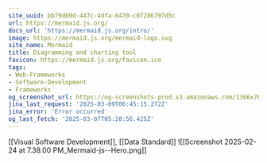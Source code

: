 ```yaml
---
site_uuid: bb79d69d-447c-4dfa-8470-c07286797d5c
url: https://mermaid.js.org/
docs_url: 'https://mermaid.js.org/intro/'
image: https://mermaid.js.org/mermaid-logo.svg
site_name: Mermaid
title: Diagramming and charting tool
favicon: https://mermaid.js.org/favicon.ico
tags:
- Web-Frameworks
- Software-Development
- Frameworks
og_screenshot_url: https://og-screenshots-prod.s3.amazonaws.com/1366x768/80/false/4628814d9f274c78228026bea6b3839a5098570f52f2e83d1dd2fb52d51981f6.jpeg
jina_last_request: '2025-03-09T06:45:15.272Z'
jina_error: 'Error occurred'
og_last_fetch: '2025-03-07T05:20:56.425Z'
---
```

[[Visual Software Development]], [[Data Standard]]
![[Screenshot 2025-02-24 at 7.38.00 PM_Mermaid-js--Hero.png]]
